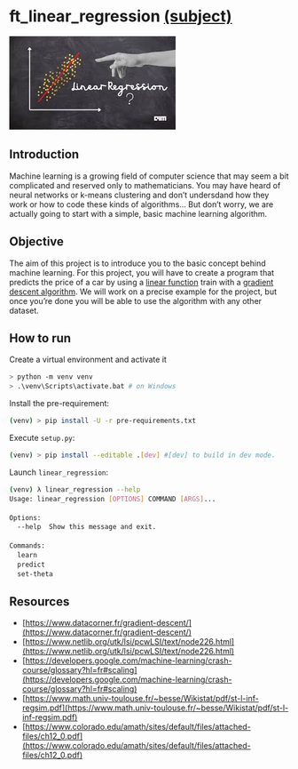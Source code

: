 # ft_linear_regression [(subject)](https://cdn.intra.42.fr/pdf/pdf/30249/fr.subject.pdf)

![png](linear_regression.jpg)

  
## Introduction

Machine learning is a growing field of computer science that may seem a bit complicated and reserved only to mathematicians. You may have heard of neural networks or k-means clustering and don’t undersdand how they work or how to code these kinds of algorithms... But don’t worry, we are actually going to start with a simple, basic machine learning algorithm.

## Objective

The aim of this project is to introduce you to the basic concept behind machine learning. For this project, you will have to create a program that predicts the price of a car by using a [linear function](https://en.wikipedia.org/wiki/Linear_function) train with a [gradient descent algorithm](https://en.wikipedia.org/wiki/Gradient_descent). We will work on a precise example for the project, but once you’re done you will be able to use the algorithm with any other dataset.

## How to run

Create a virtual environment and activate it
```bash
> python -m venv venv
> .\venv\Scripts\activate.bat # on Windows
```

Install the pre-requirement: 
```bash
(venv) > pip install -U -r pre-requirements.txt
```

Execute `setup.py`:
```bash
(venv) > pip install --editable .[dev] #[dev] to build in dev mode.
```

Launch `linear_regression`:

```bash
(venv) λ linear_regression --help
Usage: linear_regression [OPTIONS] COMMAND [ARGS]...

Options:
  --help  Show this message and exit.

Commands:
  learn
  predict
  set-theta
```

## Resources

* [https://www.datacorner.fr/gradient-descent/](https://www.datacorner.fr/gradient-descent/)
* [https://www.netlib.org/utk/lsi/pcwLSI/text/node226.html](https://www.netlib.org/utk/lsi/pcwLSI/text/node226.html) 
* [https://developers.google.com/machine-learning/crash-course/glossary?hl=fr#scaling](https://developers.google.com/machine-learning/crash-course/glossary?hl=fr#scaling) 
* [https://www.math.univ-toulouse.fr/~besse/Wikistat/pdf/st-l-inf-regsim.pdf](https://www.math.univ-toulouse.fr/~besse/Wikistat/pdf/st-l-inf-regsim.pdf) 
* [https://www.colorado.edu/amath/sites/default/files/attached-files/ch12_0.pdf](https://www.colorado.edu/amath/sites/default/files/attached-files/ch12_0.pdf)